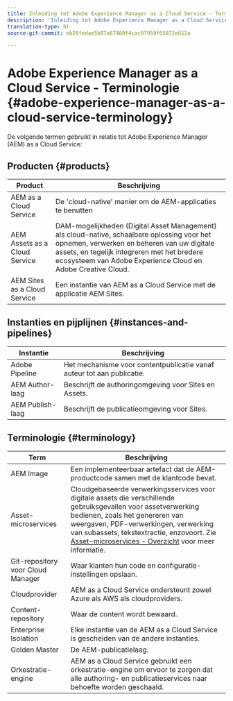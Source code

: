 ```yaml
---
title: Inleiding tot Adobe Experience Manager as a Cloud Service - Terminologie
description: 'Inleiding tot Adobe Experience Manager as a Cloud Service - Terminologie. '
translation-type: ht
source-git-commit: eb28fedae5b87a67460f4cac97959f65972e652a

---
```



# Adobe Experience Manager as a Cloud Service - Terminologie {#adobe-experience-manager-as-a-cloud-service-terminology}

De volgende termen gebruikt in relatie tot Adobe Experience Manager (AEM) as a Cloud Service:

## Producten {#products}

| Product | Beschrijving |
|---|---|
| AEM as a Cloud Service | De &#39;cloud-native&#39; manier om de AEM-applicaties te benutten |
| AEM Assets as a Cloud Service | DAM-mogelijkheden (Digital Asset Management) als cloud-native, schaalbare oplossing voor het opnemen, verwerken en beheren van uw digitale assets, en tegelijk integreren met het bredere ecosysteem van Adobe Experience Cloud en Adobe Creative Cloud. |
| AEM Sites as a Cloud Service | Een instantie van AEM as a Cloud Service met de applicatie AEM Sites. |

## Instanties en pijplijnen {#instances-and-pipelines}

| Instantie | Beschrijving |
|---|---|
| Adobe Pipeline | Het mechanisme voor contentpublicatie vanaf auteur tot aan publicatie. |
| AEM Author-laag | Beschrijft de authoringomgeving voor Sites en Assets. |
| AEM Publish-laag | Beschrijft de publicatieomgeving voor Sites. |


<!-- This section of the table must be alphabetic -->

## Terminologie {#terminology}

| Term | Beschrijving |
|---|---|
| AEM Image | Een implementeerbaar artefact dat de AEM-productcode samen met de klantcode bevat. |
| Asset-microservices | Cloudgebaseerde verwerkingsservices voor digitale assets die verschillende gebruiksgevallen voor assetverwerking bedienen, zoals het genereren van weergaven, PDF-verwerkingen, verwerking van subassets, tekstextractie, enzovoort. Zie [Asset-microservices - Overzicht](/help/assets/asset-microservices-overview.md) voor meer informatie. |
| Git-repository voor Cloud Manager | Waar klanten hun code en configuratie-instellingen opslaan. |
| Cloudprovider | AEM as a Cloud Service ondersteunt zowel Azure als AWS als cloudproviders. |
| Content-repository | Waar de content wordt bewaard. |
| Enterprise Isolation | Elke instantie van de AEM as a Cloud Service is gescheiden van de andere instanties. |
| Golden Master | De AEM-publicatielaag. |
| Orkestratie-engine | AEM as a Cloud Service gebruikt een orkestratie-engine om ervoor te zorgen dat alle authoring- en publicatieservices naar behoefte worden geschaald. |
